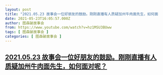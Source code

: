 ```yaml
---
layout: post
title: "2021.05.23 故事会一位好朋友的鼓励。刚刚直播有人质疑加州牛肉面先生，如何面对呢？"
date: 2021-05-23T16:05:57.000Z
author: 图森破故事会
from: https://www.youtube.com/watch?v=hz1MSU3BUww
tags: [ 图森破故事会 ]
categories: [ 图森破故事会 ]
---
```

<!--1621785957000-->
[2021.05.23 故事会一位好朋友的鼓励。刚刚直播有人质疑加州牛肉面先生，如何面对呢？](https://www.youtube.com/watch?v=hz1MSU3BUww)
------

<div>

</div>
